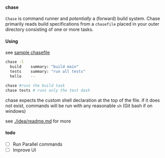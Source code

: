 #### chase

`Chase` is command runner and *potentially* a (forward) build system. Chase primarily reads build specifications from a `chasefile` placed in your outer directory consisting of one or more tasks.
<!-- (or one of its many variants like, `Chasefile` or `ChaseFile`) -->


#### Using
see [sample chasefile](chasefile)
```bash
chase -l
  build    summary: "build main"
  tests    summary: "run all tests"
  hello    --
```
```bash
chase #runs the build task
chase tests # runs only the test dash
```

chase expects the custom shell declaration at the top of the file. if it does not exist, commands will be run with any reasonable `sh` (Git bash if on windows)

see [./idea/readme.md](.idea/readme.md) for more

#### todo
- [ ] Run Parallel commands
- [ ] Improve UI